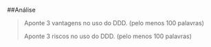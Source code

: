 ##Análise 

>Aponte 3 vantagens no uso do DDD. (pelo menos 100 palavras)
>
>Aponte 3 riscos no uso do DDD. (pelo menos 100 palavras)
